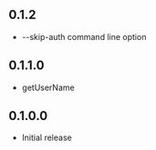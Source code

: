 ## 0.1.2

* --skip-auth command line option

## 0.1.1.0

* getUserName

## 0.1.0.0

* Initial release
